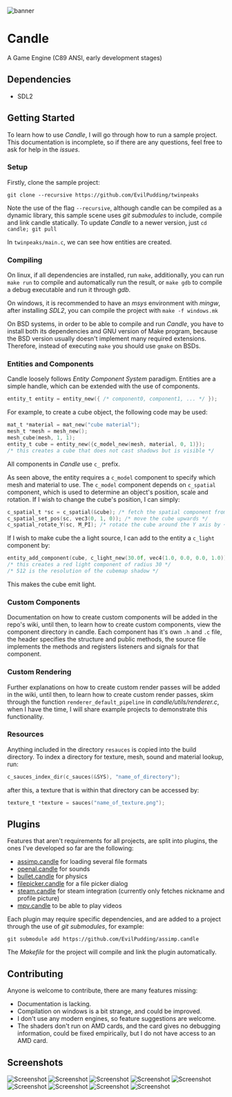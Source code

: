 ![banner](https://imgur.com/lfeylu5.jpg)

# Candle
A Game Engine (C89 ANSI, early development stages)

## Dependencies
* SDL2


## Getting Started

To learn how to use *Candle*, I will go through how to run a sample project. This documentation is incomplete, so if there are any questions, feel free to ask for help in the *issues*.

### Setup
Firstly, clone the sample project:

```git clone --recursive https://github.com/EvilPudding/twinpeaks```

Note the use of the flag ```--recursive```, although candle can be compiled as a dynamic library, this sample scene uses *git submodules* to include, compile and link candle statically. To update *Candle* to a newer version, just ```cd candle; git pull```

In ```twinpeaks/main.c```, we can see how entities are created.

### Compiling

On linux, if all dependencies are installed, run ```make```, additionally, you can run ```make run``` to compile and automatically run the result, or ```make gdb``` to compile a debug executable and run it through *gdb*.

On windows, it is recommended to have an *msys* environment with *mingw*, after installing *SDL2*, you can compile the project with ```make -f windows.mk```

On BSD systems, in order to be able to compile and run *Candle*, you have to install both its dependencies and GNU version of Make program, because the BSD version usually doesn't implement many required extensions. Therefore, instead of executing ```make``` you should use ```gmake``` on BSDs.

### Entities and Components

Candle loosely follows *Entity Component System* paradigm. Entities are a simple handle, which can be extended with the use of components.

```c
entity_t entity = entity_new({ /* component0, component1, ... */ });
```

For example, to create a cube object, the following code may be used:
```c
mat_t *material = mat_new("cube material");
mesh_t *mesh = mesh_new();
mesh_cube(mesh, 1, 1);
entity_t cube = entity_new({c_model_new(mesh, material, 0, 1)});
/* this creates a cube that does not cast shadows but is visible */
```

All components in *Candle* use ```c_``` prefix.

As seen above, the entity requires a ```c_model``` component to specify which mesh and material to use. The ```c_model``` component depends on ```c_spatial``` component, which is used to determine an object's position, scale and rotation.
If I wish to change the cube's position, I can simply:
```c
c_spatial_t *sc = c_spatial(&cube); /* fetch the spatial component from the cube */
c_spatial_set_pos(sc, vec3(0, 1, 0)); /* move the cube upwards */
c_spatial_rotate_Y(sc, M_PI); /* rotate the cube around the Y axis by ~3.1415 radians */
```

If I wish to make cube the a light source, I can add to the entity a ```c_light``` component by:

```c
entity_add_component(cube, c_light_new(30.0f, vec4(1.0, 0.0, 0.0, 1.0)));
/* this creates a red light component of radius 30 */
/* 512 is the resolution of the cubemap shadow */
```

This makes the cube emit light.

### Custom Components

Documentation on how to create custom components will be added in the repo's wiki, until then, to learn how to create custom components, view the component directory in candle. Each component has it's own ```.h``` and ```.c``` file, the header specifies the structure and public methods, the source file implements the methods and registers listeners and signals for that component.


### Custom Rendering

Further explanations on how to create custom render passes will be added in the wiki, until then, to learn how to create custom render passes, skim through the function ```renderer_default_pipeline``` in *candle/utils/renderer.c*, when I have the time, I will share example projects to demonstrate this functionality.

### Resources

Anything included in the directory ```resauces``` is copied into the build directory. To index a directory for texture, mesh, sound and material lookup, run:

```c
c_sauces_index_dir(c_sauces(&SYS), "name_of_directory");
```
after this, a texture that is within that directory can be accessed by:

```c
texture_t *texture = sauces("name_of_texture.png");
```


## Plugins
Features that aren't requirements for all projects, are split into plugins, the ones I've developed so far are the following:
 * [assimp.candle](https://github.com/EvilPudding/assimp.candle) for loading several file formats
 * [openal.candle](https://github.com/EvilPudding/openal.candle) for sounds
 * [bullet.candle](https://github.com/EvilPudding/bullet.candle) for physics
 * [filepicker.candle](https://github.com/EvilPudding/filepicker.candle) for a file picker dialog
 * [steam.candle](https://github.com/EvilPudding/steam.candle) for steam integration (currently only fetches nickname and profile picture)
 * [mpv.candle](https://github.com/EvilPudding/mpv.candle) to be able to play videos

Each plugin may require specific dependencies, and are added to a project through the use of *git submodules*, for example:

```git submodule add https://github.com/EvilPudding/assimp.candle```

The *Makefile* for the project will compile and link the plugin automatically.


## Contributing

Anyone is welcome to contribute, there are many features missing:
* Documentation is lacking.
* Compilation on windows is a bit strange, and could be improved.
* I don't use any modern engines, so feature suggestions are welcome.
* The shaders don't run on AMD cards, and the card gives no debugging information, could be fixed empirically, but I do not have access to an AMD card.

## Screenshots
![Screenshot](https://i.imgur.com/E2Qxp4Q.png)
![Screenshot](https://i.imgur.com/9BInObF.jpg)
![Screenshot](https://i.imgur.com/X8JEI8x.png)
![Screenshot](https://i.imgur.com/UfvwsHN.png)
![Screenshot](https://i.imgur.com/jF5aFB7.png)
![Screenshot](https://i.imgur.com/OEQ3a6q.png)
![Screenshot](https://i.imgur.com/vcQJOib.png)
![Screenshot](https://i.imgur.com/TphwzIF.png)
![Screenshot](https://i.imgur.com/VFJsegd.png)
